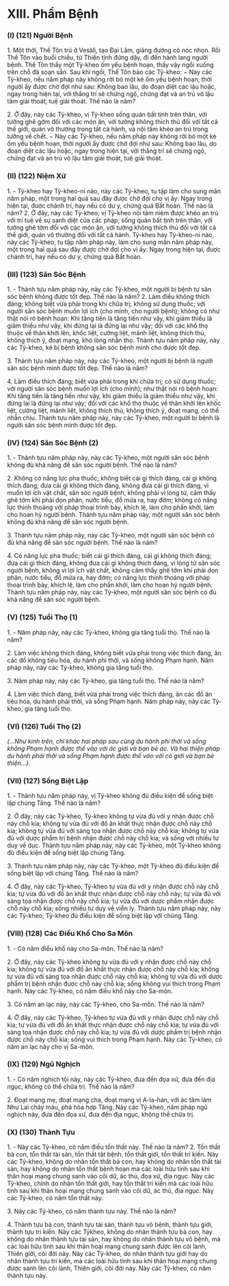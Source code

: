 # XIII. Phẩm Bệnh

### (I) (121) Người Bệnh
1\. Một thời, Thế Tôn trú ở Vesàlì, tạo Ðại Lâm, giảng đường có nóc nhọn. Rồi Thế Tôn vào buổi chiều,
từ Thiền tịnh đứng dậy, đi đến hành lang người bệnh. Thế Tôn thấy một Tỷ-kheo ốm yếu bệnh hoạn,
thấy vậy ngồi xuống trên chỗ đã soạn sẵn. Sau khi ngồi, Thế Tôn bảo các Tỷ-kheo:
− Này các Tỷ-kheo, nếu năm pháp này không rời bỏ một kẻ ốm yếu bệnh hoạn, thời người ấy được chờ
đợi như sau: Không bao lâu, do đoạn diệt các lậu hoặc, ngay trong hiện tại, với thắng trí sẽ chứng ngộ,
chứng đạt và an trú vô lậu tâm giải thoát, tuệ giải thoát. Thế nào là năm?

2\. Ở đây, này các Tỷ-kheo, vị Tỷ-kheo sống quán bất tịnh trên thân, với tưởng ghê gớm đối với các món
ăn, với tưởng không thích thú đối với tất cả thế giới, quán vô thường trong tất cả hành, và nội tâm khéo
an trú trong tưởng về chết.
− Này các Tỷ-kheo, nếu năm pháp này không rời bỏ một kẻ ốm yếu bệnh hoạn, thời người ấy được chờ
đợi như sau: Không bao lâu, do đoạn diệt các lậu hoặc, ngay trong hiện tại, với thắng trí sẽ chứng ngộ,
chứng đạt và an trú vô lậu tâm giải thoát, tuệ giải thoát.

<!--pg-->
### (II) (122) Niệm Xứ
1\. - Tỷ-kheo hay Tỷ-kheo-ni nào, này các Tỷ-kheo, tu tập làm cho sung mãn năm pháp, một trong hai
quả sau đây được chờ đợi cho vị ấy: Ngay trong hiện tại, được chánh trí, hay nếu có dư y, chứng quả Bất
hoàn. Thế nào là năm?
2\. Ở đây, này các Tỷ-kheo, vị Tỷ-kheo nội tâm niệm được khéo an trú với trí tuệ về sự sanh diệt của các
pháp; sống quán bất tịnh trên thân, với tưởng ghê tởm đối với các món ăn, với tưởng không thích thú đối
với tất cả thế giới, quán vô thường đối với tất cả hành.
Tỷ-kheo hay Tỷ-kheo-ni nào, này các Tỷ-kheo, tu tập năm pháp này, làm cho sung mãn năm pháp này,
một trong hai quả sau đây được chờ đợi cho vị ấy: Ngay trong hiện tại, được chánh trí, hay nếu có dư y,
chứng quả Bất hoàn.
<!--pg-->
### (III) (123) Săn Sóc Bệnh
1\. - Thành tựu năm pháp này, này các Tỷ-kheo, một người bị bệnh tự săn sóc bệnh không được tốt đẹp.
Thế nào là năm?
2\. Làm điều không thích đáng; không biết vừa phải trong khi chữa trị; không sử dụng thuốc; với người
săn sóc bệnh muốn lợi ích (cho mình, cho người bệnh); không có như thật nói rõ bệnh hoạn: Khi tăng
tiến là tăng tiến như vậy, khi giảm thiểu là giảm thiểu như vậy, khi đứng lại là đứng lại như vậy; đối với
các khổ thọ thuộc về thân khởi lên, khốc liệt, cường liệt, mãnh liệt, không thích thú, không thích ý, đoạt
mạng, khó lòng nhẫn thọ.
Thành tựu năm pháp này, này các Tỷ-kheo, kẻ bị bệnh không săn sóc bệnh mình cho được tốt đẹp.

3\. Thành tựu năm pháp này, này các Tỷ-kheo, một người bị bệnh là người săn sóc bệnh mình được tốt
đẹp. Thế nào là năm?

4\. Làm điều thích đáng; biết vừa phải trong khi chữa trị; có sử dụng thuốc; với người săn sóc bệnh muốn
lợi ích (cho mình); như thật nói rõ bệnh hoạn: Khi tăng tiến là tăng tiến như vậy, khi giảm thiểu là giảm
thiểu như vậy, khi đứng lại là đứng lại như vậy; đối với các khổ thọ thuộc về thân khởi lên khốc liệt,
cường liệt, mãnh liệt, không thích thú, không thích ý, đoạt mạng, có thể nhẫn chịu.
Thành tựu năm pháp này, này các Tỷ-kheo, một người bị bệnh là người săn sóc bệnh mình được tốt đẹp.

<!--pg-->
### (IV) (124) Săn Sóc Bệnh (2)

1\. - Thành tựu năm pháp này, này các Tỷ-kheo, một người săn sóc bệnh không đủ khả năng để săn sóc
người bệnh. Thế nào là năm?

2\. Không có năng lực pha thuốc; không biết cái gì thích đáng, cái gì không thích đáng; đưa cái gì không
thích đáng, không đưa cái gì thích đáng, vì muốn lợi ích vật chất, săn sóc người bệnh, không phải vì
lòng từ, cảm thấy ghê tởm khi phải dọn phân, nước tiểu, đồ mửa ra, hay đờm; không có năng lực thỉnh
thoảng với pháp thoại trình bày, khích lệ, làm cho phấn khởi, làm cho hoan hỷ người bệnh.
Thành tựu năm pháp này, một người săn sóc bệnh không đủ khả năng để săn sóc người bệnh.

3\. Thành tựu năm pháp này, này các Tỷ-kheo, một người săn sóc bệnh có đủ khả năng để săn sóc người
bệnh. Thế nào là năm?

4\. Có năng lực pha thuốc; biết cái gì thích đáng, cái gì không thích đáng; đưa cái gì thích đáng, không
đưa cái gì không thích đáng, vì lòng từ săn sóc người bệnh, không vì lợi ích vật chất, không cảm thấy
ghê tởm khi phải dọn phân, nước tiểu, đồ mửa ra, hay đờm; có năng lực thỉnh thoảng với pháp thoại
trình bày, khích lệ, làm cho phấn khởi, làm cho hoan hỷ người bệnh.
Thành tựu năm pháp này, này các Tỷ-kheo, một người săn sóc bệnh có đủ khả năng để săn sóc người
bệnh.

<!--pg-->
### (V) (125) Tuổi Thọ (1)

1\. - Năm pháp này, này các Tỷ-kheo, không gia tăng tuổi thọ. Thế nào là năm?

2\. Làm việc không thích đáng, không biết vừa phải trong việc thích đáng, ăn các đồ không tiêu hóa, du
hành phi thời, và sống không Phạm hạnh.
Năm pháp này, này các Tỷ-kheo, không gia tăng tuổi thọ.

3\. Năm pháp này, này các Tỷ-kheo, gia tăng tuổi thọ. Thế nào là năm?

4\. Làm việc thích đáng, biết vừa phải trong việc thích đáng, ăn các đồ ăn tiêu hóa, du hành phải thời, và
sống Phạm hạnh.
Năm pháp này, này các Tỷ-kheo, gia tăng tuổi thọ.

<!--pg-->
### (VI) (126) Tuổi Thọ (2)
_(...Như kinh trên, chỉ khác hai pháp sau cùng du hành phi thời và sống không Phạm hạnh được thế vào_
_với ác giới và bạn bè ác. Và hai thiện pháp du hành phải thời và sống Phạm hạnh được thế vào với có_
_giới và bạn bè thiện...)._

<!--pg-->
### (VII) (127) Sống Biệt Lập

1\. - Thành tựu năm pháp này, vị Tỷ-kheo không đủ điều kiện để sống biệt lập chúng Tăng. Thế nào là
năm?

2\. Ở đây, này các Tỷ-kheo, Tỷ-kheo không tự vừa đủ với y nhận được chỗ này chỗ kia; không tự vừa đủ
với đồ ăn khất thực nhận được chỗ này chỗ kia; không tự vừa đủ với sàng tọa nhận được chỗ này chỗ
kia; không tự vừa đủ với dược phẩm trị bệnh nhận được chỗ này chỗ kia; và sống với nhiều tư duy về
dục.
Thành tựu năm pháp này, này các Tỷ-kheo, một Tỷ-kheo không đủ điều kiện để sống biệt lập chúng
Tăng.

3\. Thành tựu năm pháp này, này các Tỷ-kheo, một Tỷ-kheo đủ điều kiện để sống biệt lập với chúng
Tăng. Thế nào là năm?

4\. Ở đây, này các Tỷ-kheo, Tỷ-kheo tự vừa đủ với y nhận được chỗ này chỗ kia; tự vừa đủ với đồ ăn
khất thực nhận được chỗ này chỗ này; tự vừa đủ với sàng tọa nhận được chỗ này chỗ kia; tự vừa đủ với
dược phẩm nhận được chỗ này chỗ kia; sống nhiều tư duy về viễn ly.
Thành tựu năm pháp này, này các Tỷ-kheo, Tỷ-kheo đủ điều kiện để sống biệt lập với chúng Tăng.

<!--pg-->
### (VIII) (128) Các Ðiều Khổ Cho Sa Môn

1\. - Có năm điều khổ này cho Sa-môn. Thế nào là năm?

2\. Ở đây, này các Tỷ-kheo không tự vừa đủ với y nhận được chỗ này chỗ kia; không tự vừa đủ với đồ ăn
khất thực nhận được chỗ này chỗ kia; không tự vừa đủ với sàng tọa nhận được chỗ này chỗ kia; không
tự vừa đủ với dược phẩm trị bệnh nhận được chỗ này chỗ kia; sống không vui thích trong Phạm hạnh.
Này các Tỷ-kheo, có năm điều khổ này cho Sa-môn.

3\. Có năm an lạc này, này các Tỷ-kheo, cho Sa-môn. Thế nào là năm?

4\. Ở đây, này các Tỷ-kheo, Tỷ-kheo tự vừa đủ với y nhận được chỗ này chỗ kia; tự vừa đủ với đồ ăn
khất thực nhận được chỗ này chỗ kia; tự vừa đủ với sàng tọa nhận được chỗ này chỗ kia; tự vừa đủ với
dược phẩm trị bệnh nhận được chỗ này chỗ kia; sống vui thích trong Phạm hạnh.
Này các Tỷ-kheo, có năm an lạc này cho vị Sa-môn.

<!--pg-->
### (IX) (129) Ngũ Nghịch

1\. - Có năm nghịch tội này, này các Tỷ-kheo, đưa đến đọa xứ, đưa đến địa ngục, không có thể chữa trị.
Thế nào là năm?

2\. Ðoạt mạng mẹ, đoạt mạng cha, đoạt mạng vị A-la-hán, với ác tâm làm Như Lai chảy máu, phá hòa
hợp Tăng.
Này các Tỷ-kheo, năm pháp ngũ nghịch này, đưa đến đọa xứ, đưa đến địa ngục, không thể chữa trị.

<!--pg-->
### (X) (130) Thành Tựu

1\. - Này các Tỷ-kheo, có năm điều tổn thất này. Thế nào là năm?
2\. Tổn thất bà con, tổn thất tài sản, tổn thất tật bệnh, tổn thất giới, tổn thất tri kiến. Này các Tỷ-kheo,
không do nhân tổn thất bà con, hay không do nhân tổn thất tài sản, hay không do nhân tổn thất bệnh
hoạn mà các loài hữu tình sau khi thân hoại mạng chung sanh vào cõi dữ, ác thú, đọa xứ, địa ngục. Này
các Tỷ-kheo, chính do nhân tổn thất giới, hay tổn thất tri kiến mà các loài hữu tình sau khi thân hoại
mạng chung sanh vào cõi dữ, ác thú, địa ngục. Này các Tỷ-kheo, có năm tổn thất này.

3\. Này các Tỷ-kheo, có năm thành tựu này. Thế nào là năm?

4\. Thành tựu bà con, thành tựu tài sản, thành tựu vô bệnh, thành tựu giới, thành tựu tri kiến. Này các Tỷkheo, không do nhân thành tựu bà con, hay không do nhân thành tựu tài sản, hay không do nhân thành
tựu vô bệnh, mà các loài hữu tình sau khi thân hoại mạng chung sanh được lên cõi lành, Thiên giới, cõi
đời này. Này các Tỷ-kheo, do nhân thành tựu giới hay do nhân thành tựu tri kiến, mà các loài hữu tình
sau khi thân hoại mạng chung được sanh lên cõi lành, Thiên giới, cõi đời này.
Này các Tỷ-kheo, có năm thành tựu này.
